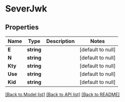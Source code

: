 # SeverJwk

## Properties
Name | Type | Description | Notes
------------ | ------------- | ------------- | -------------
**E** | **string** |  | [default to null]
**N** | **string** |  | [default to null]
**Kty** | **string** |  | [default to null]
**Use** | **string** |  | [default to null]
**Kid** | **string** |  | [default to null]

[[Back to Model list]](../README.md#documentation-for-models) [[Back to API list]](../README.md#documentation-for-api-endpoints) [[Back to README]](../README.md)


